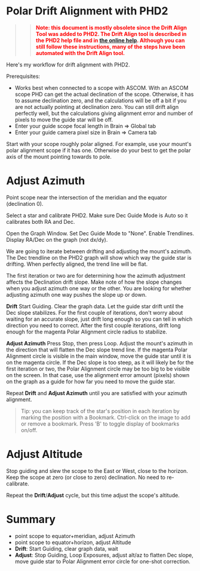 # Polar Drift Alignment with PHD2 #

> <blockquote><font color='red'><b>Note: this document is mostly obsolete since the Drift Align Tool was added to PHD2. The Drift Align tool is described in the PHD2 help file and in <a href='http://openphdguiding.org/man/Tools.htm#Drift_Align'>the online help</a>. Although you can still follow these instructions, many of the steps have been automated with the Drift Align tool.</b></font></blockquote>

Here's my workflow for drift alignment with PHD2.

Prerequisites:
  * Works best when connected to a scope with ASCOM. With an ASCOM scope PHD can get the actual declination of the scope. Otherwise, it has to assume declination zero, and the calculations will be off a bit if you are not actually pointing at declination zero. You can still drift align perfectly well, but the calculations giving alignment error and number of pixels to move the guide star will be off.
  * Enter your guide scope focal length in Brain => Global tab
  * Enter your guide camera pixel size in Brain => Camera tab

Start with your scope roughly polar aligned. For example, use your mount's polar alignment scope if it has one. Otherwise do your best to get the polar axis of the mount pointing towards to pole.

# Adjust Azimuth #

Point scope near the intersection of the meridian and the equator (declination 0).

Select a star and calibrate PHD2. Make sure Dec Guide Mode is Auto so it calibrates both RA and Dec.

Open the Graph Window. Set Dec Guide Mode to "None". Enable Trendlines. Display RA/Dec on the graph (not dx/dy).

We are going to iterate between drifting and adjusting the mount's azimuth. The Dec trendline on the PHD2 graph will show which way the guide star is drifting. When perfectly aligned, the trend line will be flat.

The first iteration or two are for determining how the azimuth adjustment affects the Declination drift slope. Make note of how the slope changes when you adjust azimuth one way or the other. You are looking for whether adjusting azimuth one way pushes the slope up or down.

**Drift** Start Guiding. Clear the graph data. Let the guide star drift until the Dec slope stabilizes. For the first couple of iterations, don't worry about waiting for an accurate slope, just drift long enough so you can tell in which direction you need to correct. After the first couple iterations, drift long enough for the magenta Polar Alignment circle radius to stabilize.

**Adjust Azimuth** Press Stop, then press Loop. Adjust the mount's azimuth in the direction that will flatten the Dec slope trend line. If the magenta Polar Alignment circle is visible in the main window, move the guide star until it is on the magenta circle. If the Dec slope is too steep, as it will likely be for the first iteration or two, the Polar Alignment circle may be too big to be visible on the screen. In that case, use the alignment error amount (pixels) shown on the graph as a guide for how far you need to move the guide star.

Repeat **Drift** and **Adjust Azimuth** until you are satisfied with your azimuth alignment.

> Tip: you can keep track of the star's position in each iteration by marking the position with a Bookmark. Ctrl-click on the image to add or remove a bookmark. Press 'B' to toggle display of bookmarks on/off.


# Adjust Altitude #

Stop guiding and slew the scope to the East or West, close to the horizon. Keep the scope at zero (or close to zero) declination. No need to re-calibrate.

Repeat the **Drift**/**Adjust** cycle, but this time adjust the scope's altitude.

# Summary #
  * point scope to equator+meridian, adjust Azimuth
  * point scope to equator+horizon, adjust Altitude
  * **Drift**: Start Guiding, clear graph data, wait
  * **Adjust**: Stop Guiding, Loop Exposures, adjust alt/az to flatten Dec slope, move guide star to Polar Alignment error circle for one-shot correction.